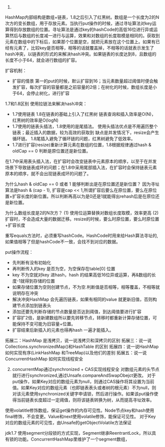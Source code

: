 1. 
HashMap内部结构是数组+链表，1.8之后引入了红黑树。数组是一个长度为2的N次方的变长数组，用于存放元素。当执行put操作的时候，通过寻址算法对key运算得到存放数组的位置。寻址算法是通过key的hashCode的高低16位进行异或运算然后与数组的长度减一进行与运算，效果和对数组的长度取模是相同的。获取到元素在数组中的下标后，如果那个位置是空，就把元素放在这个位置上。如果有已经有元素了，比较key是否相等，相等的话就覆盖掉，不相等的话就表示发生了hash冲突，以链表的形式的来解决hash冲突。如果链表的长度达到8，且数组的长度不小于64，就会进行数组的扩容。

扩容机制：
- 扩容的情景 第一的put的时候，默认扩容到16；当元素数量超过阈值时便会触发扩容，每次扩容的容量都是之前容量的2倍；在树化的时候，数组长度是小于64，会停止树化，进行扩容

1.7和1.8区别
使用拉链法来解决hash冲突：
- 1.7使用链表 1.8在链表的基础上引入了红黑树 链表查询和插入效率是O(N)，红黑树的效率是O(logN)
- 1.7使用的链表头插法，1.8使用的是尾插法。 使用头插法优点是不用遍历整个链表；最近插入的数据，较为高效的获取到 缺点是并发情况下，resize会产生循环链。 1.8尾插入避免了循环链的问题，红黑树避免了低效率。
- 1.7进行扩容(resize)重新计算元素在数组的位置，1.8根据规律通过hash & oldCap == 0 判断是原位置还是新位置。

在1.7中采用表头插入法，在扩容时会改变链表中元素原本的顺序，以至于在并发场景下导致链表成环的问题；在1.8中采用尾部插入法，在扩容时会保持链表元素原本的顺序，就不会出现链表成环的问题了。

为什么hash & oldCap == 0 或者 1 能够判断出是在原位置还是新位置？
因为寻址算法是hash & (cap - 1), 扩容是cap << 1,所谓扩容后要么在原位置，要么在原位置+扩容长度的新位置。所以判断再高以为是0还是1就能得出rehash后是在原位还是新位置。

为什么数组长度是2的N次方？
(1) 使用位运算替换对数组长度取模，效率更高
(2) 扩容时，不会造成大量的数据迁移。resize的时候，要么时原位置，要么时原位置+扩容长度

重写equals方法时，必须重写hashCode。HashCode时用来给Hash算法寻址的,如果值相等了但是hashCode不一致，会找不到对应的数据。

put操作流程：
- 先判断有没有初始化
- 再判断传入的key 是否为空，为空保存在table[0] 位置
- key 不为空就对key 进hash，hash 的结果高低16位异或运算，再&数组的长度-1就得到存储的位置
- 如果存储位置为空则创建节点，不为空.判断值是否相等，相等覆盖，不相等就说明存在冲突
- 解决冲突HashMap 会先遍历链表，如果有相同的value 就更新旧值，否则构建节点添加到链表头
- 添加还要先判断存储的节点数量是否达到阈值，到达阈值要进行扩容
- 扩容扩2倍，是新建数组所以要先转移节点，转移时都重新计算存储位置，可能保持不变可能为旧容量+位置。
- 扩容结束后新插入的元素也得再hash 一遍才能插入。

拓展二：HashMap 是浅拷贝，说一说浅拷贝和深拷贝的区别
拓展三：说一说Collections.synchronizedMap()和HashTable 的区别
拓展四：说一说HashMap 如何实现有序(LinkHashMap 和TreeMap)以及他们的差别
拓展五：说一说ConcurrentHashMap 如何实现线程安全

2. concurrentMap通过synchronized + CAS实现线程安全
对数组元素的头节点就行进行synchronized,通过Unsafe.compareAndSwapObejct更改。
对于put操作，如果Key对应的数组元素为null，则通过CAS操作将其设置为当前值。如果Key对应的数组元素（也即链表表头或者树的根元素）不为null，则对该元素使用synchronized关键字申请锁，然后进行操作。如果该put操作使得当前链表长度超过一定阈值，则将该链表转换为树，从而提高寻址效率。

使用volatitle修饰数组，保证get操作的内存可见性。Node节点key和hash使用final修饰，不会变更。Value和next使用volatile修饰，能保证可见性。
对于Key对应的数组元素的可见性，由Unsafe的getObjectVolatile方法保证

jdk1.7 使用segment分段锁的方式实现，Segment继承ReentrantLock，所以具有锁的功能。ConcurrentHashMap里维护了一个segment数组，


